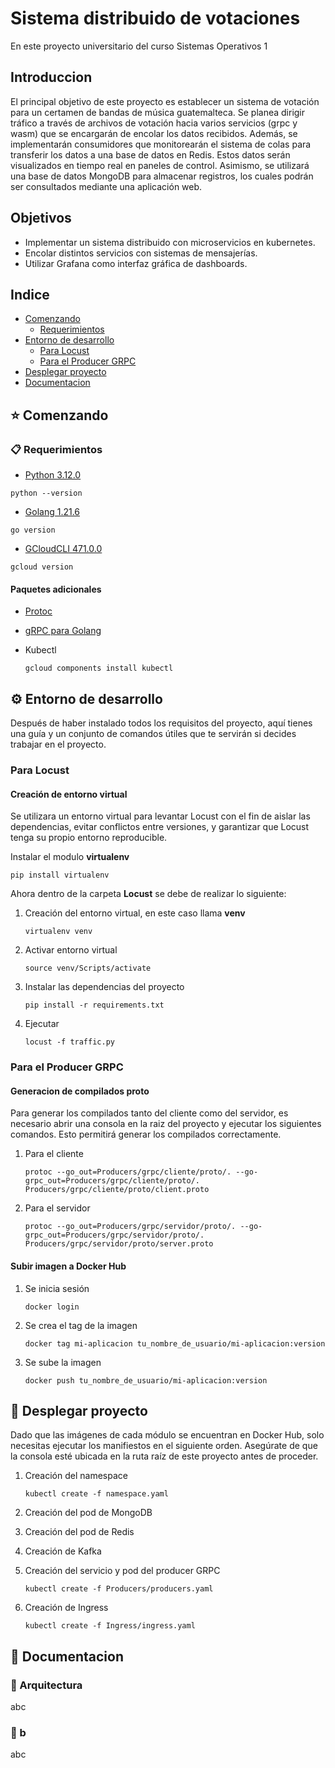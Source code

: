 # Sistema distribuido de votaciones

En este proyecto universitario del curso Sistemas Operativos 1

## Introduccion

El principal objetivo de este proyecto es establecer un sistema de votación para un certamen de bandas de música guatemalteca. Se planea dirigir tráfico a través de archivos de votación hacia varios servicios (grpc y wasm) que se encargarán de encolar los datos recibidos. Además, se implementarán consumidores que monitorearán el sistema de colas para transferir los datos a una base de datos en Redis. Estos datos serán visualizados en tiempo real en paneles de control. Asimismo, se utilizará una base de datos MongoDB para almacenar registros, los cuales podrán ser consultados mediante una aplicación web.

## Objetivos

* Implementar un sistema distribuido con microservicios en kubernetes.
* Encolar distintos servicios con sistemas de mensajerías.
* Utilizar Grafana como interfaz gráfica de dashboards.

## Indice

* [Comenzando](#comenzando)
    * [Requerimientos](#requerimientos)
* [Entorno de desarrollo](#entorno-desarrollo)
    * [Para Locust](#para-locust)
    * [Para el Producer GRPC](#para-producer-grpc)
* [Desplegar proyecto](#desplegar-proyecto)
* [Documentacion](#documentacion)

## ⭐ Comenzando <div id='comenzando'></div>

### 📋 Requerimientos <div id='requerimientos'></div>

* [Python 3.12.0](https://www.python.org/downloads/)
```console
python --version
```

* [Golang 1.21.6](https://go.dev/doc/install)
```console
go version
```

* [GCloudCLI 471.0.0](https://cloud.google.com/sdk?hl=es-419)
```console
gcloud version
```

#### Paquetes adicionales

* [Protoc](https://www.geeksforgeeks.org/how-to-install-protocol-buffers-on-windows/)

* [gRPC para Golang](https://grpc.io/docs/languages/go/quickstart/)

* Kubectl

    ```console
    gcloud components install kubectl
    ```

## ⚙️ Entorno de desarrollo <div id='entorno-desarrollo'></div>

Después de haber instalado todos los requisitos del proyecto, aquí tienes una guía y un conjunto de comandos útiles que te servirán si decides trabajar en el proyecto.

### Para Locust <div id='para-locust'></div>

#### Creación de entorno virtual

Se utilizara un entorno virtual para levantar Locust con el fin de aislar las dependencias, evitar conflictos entre versiones, y garantizar que Locust tenga su propio entorno reproducible.

Instalar el modulo **virtualenv**

```console
pip install virtualenv
```

Ahora dentro de la carpeta **Locust** se debe de realizar lo siguiente:

1. Creación del entorno virtual, en este caso llama **venv**

    ```console
    virtualenv venv
    ```

2. Activar entorno virtual

    ```console
    source venv/Scripts/activate
    ```

3. Instalar las dependencias del proyecto

    ```console
    pip install -r requirements.txt
    ```

4. Ejecutar

    ```console
    locust -f traffic.py
    ```

### Para el Producer GRPC <div id='para-producer-grpc'></div>

#### Generacion de compilados proto

Para generar los compilados tanto del cliente como del servidor, es necesario abrir una consola en la raiz del proyecto y ejecutar los siguientes comandos. Esto permitirá generar los compilados correctamente.

1. Para el cliente

    ```console
    protoc --go_out=Producers/grpc/cliente/proto/. --go-grpc_out=Producers/grpc/cliente/proto/. Producers/grpc/cliente/proto/client.proto
    ```

2. Para el servidor

    ```console
    protoc --go_out=Producers/grpc/servidor/proto/. --go-grpc_out=Producers/grpc/servidor/proto/. Producers/grpc/servidor/proto/server.proto
    ```

#### Subir imagen a Docker Hub

1. Se inicia sesión

    ```console
    docker login
    ```

2. Se crea el tag de la imagen

    ```console
    docker tag mi-aplicacion tu_nombre_de_usuario/mi-aplicacion:version
    ```

3. Se sube la imagen

    ```console
    docker push tu_nombre_de_usuario/mi-aplicacion:version
    ```

## 🚀 Desplegar proyecto <div id='desplegar-proyecto'></div>

Dado que las imágenes de cada módulo se encuentran en Docker Hub, solo necesitas ejecutar los manifiestos en el siguiente orden. Asegúrate de que la consola esté ubicada en la ruta raíz de este proyecto antes de proceder.

1. Creación del namespace

    ```console
    kubectl create -f namespace.yaml
    ```

2. Creación del pod de MongoDB

    <!-- ```console
    kubectl create -f Database/mongodb.yaml
    ``` -->

4. Creación del pod de Redis

    <!-- ```console
    kubectl create -f Database/redis.yaml
    ``` -->

5. Creación de Kafka

6. Creación del servicio y pod del producer GRPC

    ```console
    kubectl create -f Producers/producers.yaml
    ```

7. Creación de Ingress

    ```console
    kubectl create -f Ingress/ingress.yaml
    ```

## 📖 Documentacion <div id='documentacion'></div>

### 🎡 Arquitectura

abc

### 📑 b
abc